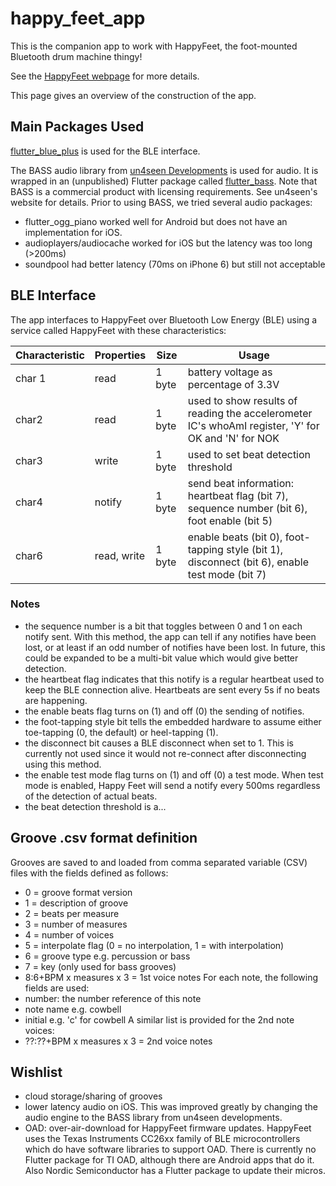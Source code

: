 # happy_feet_app

This is the companion app to work with HappyFeet, the foot-mounted Bluetooth drum machine thingy!

See the [HappyFeet webpage](https://happyfeet-music.com) for more details.

This page gives an overview of the construction of the app.

## Main Packages Used

[flutter_blue_plus](https://github.com/boskokg/flutter_blue_plus) is used for the BLE interface.

The BASS audio library from [un4seen Developments](https://www.un4seen.com) is used for audio.  It is wrapped in an (unpublished) Flutter package called [flutter_bass](https://github.com/JimTompkins/flutter_bass).  Note that BASS is a commercial product with licensing requirements.  See un4seen's website for details.  Prior to using BASS, we tried several audio packages:

- flutter_ogg_piano worked well for Android but does not have an implementation for iOS.  
- audioplayers/audiocache worked for iOS but the latency was too long (>200ms)
- soundpool had better latency (70ms on iPhone 6) but still not acceptable

## BLE Interface

The app interfaces to HappyFeet over Bluetooth Low Energy (BLE) using a service called HappyFeet with these characteristics:

| Characteristic | Properties | Size | Usage |
|----------------|------------|------|-------|
| char 1 | read | 1 byte | battery voltage as percentage of 3.3V |
| char2 | read | 1 byte | used to show results of reading the accelerometer IC's whoAmI register, 'Y' for OK and 'N' for NOK |
| char3 | write | 1 byte | used to set beat detection threshold |
| char4 | notify | 1 byte | send beat information: heartbeat flag (bit 7), sequence number (bit 6), foot enable (bit 5)  |
| char6 | read, write | 1 byte | enable beats (bit 0), foot-tapping style (bit 1), disconnect (bit 6), enable test mode (bit 7) |

### Notes
- the sequence number is a bit that toggles between 0 and 1 on each notify sent.  With this method, the app can tell if any notifies have been lost, 
  or at least if an odd number of notifies have been lost.  In future, this could be expanded to be a multi-bit value which would 
  give better detection.
- the heartbeat flag indicates that this notify is a regular heartbeat used to keep the BLE connection alive.  Heartbeats are sent every 5s
  if no beats are happening.
- the enable beats flag turns on (1) and off (0) the sending of notifies.
- the foot-tapping style bit tells the embedded hardware to assume either toe-tapping (0, the default) or
  heel-tapping (1).
- the disconnect bit causes a BLE disconnect when set to 1.  This is currently not used since it would not re-connect after disconnecting using this method.
- the enable test mode flag turns on (1) and off (0) a test mode.  When test mode is enabled, Happy Feet will send a notify every 500ms regardless
  of the detection of actual beats.
- the beat detection threshold is a...

## Groove .csv format definition
Grooves are saved to and loaded from comma separated variable (CSV) files with
the fields defined as follows:
- 0 = groove format version
- 1 = description of groove
- 2 = beats per measure
- 3 = number of measures
- 4 = number of voices
- 5 = interpolate flag (0 = no interpolation, 1 = with interpolation)
- 6 = groove type e.g. percussion or bass
- 7 = key (only used for bass grooves)
- 8:6+BPM x measures x 3 = 1st voice notes
For each note, the following fields are used:
- number: the number reference of this note
- note name e.g. cowbell
- initial e.g. 'c' for cowbell
A similar list is provided for the 2nd note voices:
- ??:??+BPM x measures x 3 = 2nd voice notes

## Wishlist
- cloud storage/sharing of grooves
- lower latency audio on iOS.  This was improved greatly by changing the audio engine to the 
BASS library from un4seen developments.
- OAD: over-air-download for HappyFeet firmware updates.  HappyFeet uses the Texas Instruments CC26xx family of BLE microcontrollers which do have software libraries to support OAD.  There is currently no Flutter package for TI OAD, although there are Android apps that do it. Also Nordic Semiconductor has a Flutter package to update their micros.
  
